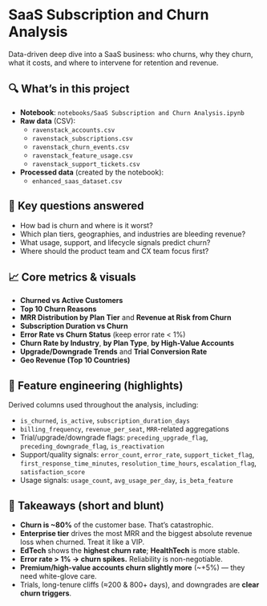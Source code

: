 # SaaS Subscription and Churn Analysis

Data-driven deep dive into a SaaS business: who churns, why they churn, what it costs, and where to intervene for retention and revenue.

## 🔍 What’s in this project

- **Notebook**: `notebooks/SaaS Subscription and Churn Analysis.ipynb`
- **Raw data** (CSV):
  - `ravenstack_accounts.csv`
  - `ravenstack_subscriptions.csv`
  - `ravenstack_churn_events.csv`
  - `ravenstack_feature_usage.csv`
  - `ravenstack_support_tickets.csv`
- **Processed data** (created by the notebook):
  - `enhanced_saas_dataset.csv`

## 🧠 Key questions answered

- How bad is churn and where is it worst?
- Which plan tiers, geographies, and industries are bleeding revenue?
- What usage, support, and lifecycle signals predict churn?
- Where should the product team and CX team focus first?

## 📈 Core metrics & visuals

- **Churned vs Active Customers**
- **Top 10 Churn Reasons**
- **MRR Distribution by Plan Tier** and **Revenue at Risk from Churn**
- **Subscription Duration vs Churn**
- **Error Rate vs Churn Status** (keep error rate < 1%)
- **Churn Rate by Industry**, **by Plan Type**, **by High-Value Accounts**
- **Upgrade/Downgrade Trends** and **Trial Conversion Rate**
- **Geo Revenue (Top 10 Countries)**

## 🧪 Feature engineering (highlights)

Derived columns used throughout the analysis, including:
- `is_churned`, `is_active`, `subscription_duration_days`
- `billing_frequency`, `revenue_per_seat`, `MRR`-related aggregations
- Trial/upgrade/downgrade flags: `preceding_upgrade_flag`, `preceding_downgrade_flag`, `is_reactivation`
- Support/quality signals: `error_count`, `error_rate`, `support_ticket_flag`, `first_response_time_minutes`, `resolution_time_hours`, `escalation_flag`, `satisfaction_score`
- Usage signals: `usage_count`, `avg_usage_per_day`, `is_beta_feature`

## 🧾 Takeaways (short and blunt)

- **Churn is ~80%** of the customer base. That’s catastrophic.
- **Enterprise tier** drives the most MRR and the biggest absolute revenue loss when churned. Treat it like a VIP.
- **EdTech** shows the **highest churn rate**; **HealthTech** is more stable.
- **Error rate > 1% → churn spikes.** Reliability is non-negotiable.
- **Premium/high-value accounts churn slightly more** (~+5%) — they need white-glove care.
- Trials, long-tenure cliffs (≈200 & 800+ days), and downgrades are **clear churn triggers**.




